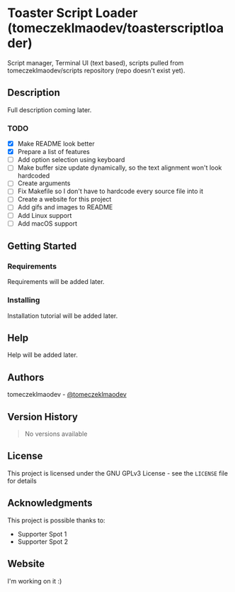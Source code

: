 # Toaster Script Loader (tomeczeklmaodev/toasterscriptloader)

Script manager, Terminal UI (text based), scripts pulled from tomeczeklmaodev/scripts repository (repo doesn't exist yet).

## Description

Full description coming later.

### TODO

- [x] Make README look better
- [x] Prepare a list of features
- [ ] Add option selection using keyboard
- [ ] Make buffer size update dynamically, so the text alignment won't look hardcoded
- [ ] Create arguments
- [ ] Fix Makefile so I don't have to hardcode every source file into it
- [ ] Create a website for this project
- [ ] Add gifs and images to README
- [ ] Add Linux support
- [ ] Add macOS support

## Getting Started

### Requirements

Requirements will be added later.

### Installing

Installation tutorial will be added later.

## Help

Help will be added later.

## Authors

tomeczeklmaodev - [@tomeczeklmaodev](https://twitter.com/tomeczeklmaodev)

## Version History

> No versions available

## License

This project is licensed under the GNU GPLv3 License - see the `LICENSE` file for details

## Acknowledgments

This project is possible thanks to:
* Supporter Spot 1
* Supporter Spot 2

## Website

I'm working on it :)